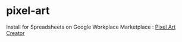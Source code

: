 # pixel-art

Install for Spreadsheets on Google Workplace Marketplace : [Pixel Art Creator](https://workspace.google.com/u/0/marketplace/app/pixel_art_creator/869152467548)
